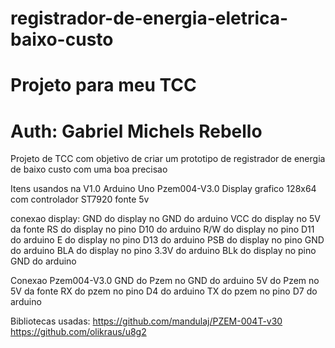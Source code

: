 # registrador-de-energia-eletrica-baixo-custo
# Projeto para meu TCC
# Auth: Gabriel Michels Rebello


Projeto de TCC com objetivo de criar um prototipo de registrador de energia de baixo custo com uma boa precisao

Itens usandos na V1.0
Arduino Uno
Pzem004-V3.0
Display grafico 128x64 com controlador ST7920
fonte 5v

conexao display:
GND do display no GND do arduino
VCC do display no 5V da fonte
RS do display no pino D10 do arduino
R/W do display no pino D11 do arduino
E do display no pino D13 do arduino
PSB do display no pino GND do arduino
BLA do display no pino 3.3V do arduino
BLk do display no pino GND do arduino

Conexao Pzem004-V3.0
GND do Pzem no GND do arduino
5V do Pzem no 5V da fonte
RX do pzem no pino D4 do arduino
TX do pzem no pino D7 do arduino

Bibliotecas usadas:
https://github.com/mandulaj/PZEM-004T-v30
https://github.com/olikraus/u8g2
